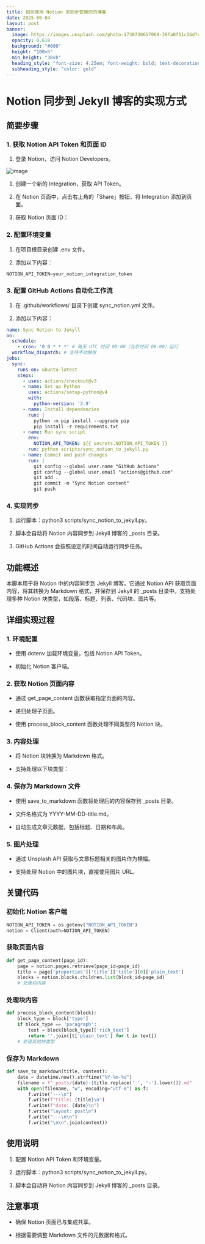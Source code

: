 ```yaml
---
title: 如何使用 Notion 来同步管理你的博客
date: 2025-06-04
layout: post
banner:
  image: https://images.unsplash.com/photo-1730730657060-39fa0f51c16d?crop=entropy&cs=tinysrgb&fit=max&fm=jpg&ixid=M3w2OTIwMzJ8MHwxfHJhbmRvbXx8fHx8fHx8fDE3NDkwMDE3ODN8&ixlib=rb-4.1.0&q=80&w=1080
  opacity: 0.618
  background: "#000"
  height: "100vh"
  min_height: "38vh"
  heading_style: "font-size: 4.25em; font-weight: bold; text-decoration: underline"
  subheading_style: "color: gold"
---
```


# Notion 同步到 Jekyll 博客的实现方式

## 简要步骤

### 1. 获取 Notion API Token 和页面 ID

1. 登录 Notion，访问 Notion Developers。

![image](https://prod-files-secure.s3.us-west-2.amazonaws.com/a7a0cc5a-89b9-4cda-8686-1fba0ca52f40/d19c1afe-dea5-4312-9333-786b0ba83054/image.png?X-Amz-Algorithm=AWS4-HMAC-SHA256&X-Amz-Content-Sha256=UNSIGNED-PAYLOAD&X-Amz-Credential=ASIAZI2LB466ZM7A53VP%2F20250604%2Fus-west-2%2Fs3%2Faws4_request&X-Amz-Date=20250604T014943Z&X-Amz-Expires=3600&X-Amz-Security-Token=IQoJb3JpZ2luX2VjEEcaCXVzLXdlc3QtMiJGMEQCIGjdeSRkkYhdGJ1SsSRkRf5rsJlTIgYv2aEHRHmix4BlAiAbZv2aZHHI0n0K02MVscBBk4P8uRe6GSr96VuKThTXoCr%2FAwggEAAaDDYzNzQyMzE4MzgwNSIMsqSeXiCDUJbvH9BLKtwDyrK7Ix08NL%2FUjQfTh2WSDpVvEoozQ0leXGGI5Y95Af1Hi99RCiErMEtWD0OiUy6B6%2BNXktCLgBM99pKLZpfOptYtWSwyceEJ6hAP5DZURICI2vR4Xp4QgLis7KKSzSYtJ0l4Y1%2BfIkRvk9LZXjY4BGRgxBSbZepkcjeEudFREYPTVcRMwYOcW5UIUuRqAC5rinEjdLuKq9Lut5LVB8XndXudOffHA%2BloFIwJHCY%2F1Sz%2FefuTKYQhhDHuqZkFYpJpE3Alw9NuIKDkrnlNNWCY8ZyDpFDg1KVqOgRaw7tHWQQrxYnGqbadXUkElvKY0VXMK%2FRgCn0PbPBW1jBwhlr5%2BZfp9PYM9X7ssPQv2jVJhL7%2BfpGSp6ZNdPDTMhqTcs9LikMGjm1u3kn7fS%2FdCNHqj39bedsA86s65QAG2qx3xPN9Q6oo3FCCGC8XPyezg9X1T4f9FHXnu8xSJq4akVBCJbtUX7Fzc4%2FQH%2BD7ZpywaLWWe3GaknhJ%2BoNaLryDjudmKP2WWuYHMlHQ1nHPnstVlmvSxwgTMUCOk%2FS3IXdW6fvloorPG%2BY0SBmX5CTeN%2Fq%2BhrI7Iy%2BRJ79pvEbAWFAxLJP52Ghq6DA%2FroVt37X0c2IiSqB0n64220vPq%2FEw%2B%2Fb9wQY6pgECL3qtzZbMeV8QDKAdtPrwjd%2FDBjfIyfBItd%2BpCL1EpdBZcFuWRLudCZn2ppcLWAr%2F243IR0OqJkoslh0toptQtKmNHELb5vCHPgPbroGjrnq1VrtmNDHVAS%2FwkJjTgvANOu0SYd57KTbPFagF4T7L1FkyGkzOpk2N6ZsJImEWs%2BwEHxYTApzcvLRk9P9uBWXp16ZHmNGYYVLfYVD1Uc5aPllqmV8a&X-Amz-Signature=6520dde2a769a0e3a314f92e1a31c2f949ad46df9cddb0e4ab02b56ea02cbe82&X-Amz-SignedHeaders=host&x-id=GetObject)

1. 创建一个新的 Integration，获取 API Token。

1. 在 Notion 页面中，点击右上角的「Share」按钮，将 Integration 添加到页面。

1. 获取 Notion 页面 ID：


### 2. 配置环境变量

1. 在项目根目录创建 .env 文件。

1. 添加以下内容：

```javascript
NOTION_API_TOKEN=your_notion_integration_token
```

### 3. 配置 GitHub Actions 自动化工作流

1. 在 .github/workflows/ 目录下创建 sync_notion.yml 文件。

1. 添加以下内容：

```yaml
name: Sync Notion to Jekyll
on:
  schedule:
    - cron: '0 0 * * *' # 每天 UTC 时间 00:00（北京时间 08:00）运行
  workflow_dispatch: # 支持手动触发
jobs:
  sync:
    runs-on: ubuntu-latest
    steps:
      - uses: actions/checkout@v3
      - name: Set up Python
        uses: actions/setup-python@v4
        with:
          python-version: '3.9'
      - name: Install dependencies
        run: |
          python -m pip install --upgrade pip
          pip install -r requirements.txt
      - name: Run sync script
        env:
          NOTION_API_TOKEN: ${{ secrets.NOTION_API_TOKEN }}
        run: python scripts/sync_notion_to_jekyll.py
      - name: Commit and push changes
        run: |
          git config --global user.name "GitHub Actions"
          git config --global user.email "actions@github.com"
          git add .
          git commit -m "Sync Notion content"
          git push
```

### 4. 实现同步

1. 运行脚本：python3 scripts/sync_notion_to_jekyll.py。

1. 脚本会自动将 Notion 内容同步到 Jekyll 博客的 _posts 目录。

1. GitHub Actions 会按照设定的时间自动运行同步任务。

## 功能概述

本脚本用于将 Notion 中的内容同步到 Jekyll 博客。它通过 Notion API 获取页面内容，将其转换为 Markdown 格式，并保存到 Jekyll 的 _posts 目录中。支持处理多种 Notion 块类型，如段落、标题、列表、代码块、图片等。

## 详细实现过程

### 1. 环境配置

- 使用 dotenv 加载环境变量，包括 Notion API Token。

- 初始化 Notion 客户端。

### 2. 获取 Notion 页面内容

- 通过 get_page_content 函数获取指定页面的内容。

- 递归处理子页面。

- 使用 process_block_content 函数处理不同类型的 Notion 块。

### 3. 内容处理

- 将 Notion 块转换为 Markdown 格式。

- 支持处理以下块类型：


### 4. 保存为 Markdown 文件

- 使用 save_to_markdown 函数将处理后的内容保存到 _posts 目录。

- 文件名格式为 YYYY-MM-DD-title.md。

- 自动生成文章元数据，包括标题、日期和布局。

### 5. 图片处理

- 通过 Unsplash API 获取与文章标题相关的图片作为横幅。

- 支持处理 Notion 中的图片块，直接使用图片 URL。

## 关键代码

### 初始化 Notion 客户端

```python
NOTION_API_TOKEN = os.getenv("NOTION_API_TOKEN")
notion = Client(auth=NOTION_API_TOKEN)
```

### 获取页面内容

```python
def get_page_content(page_id):
    page = notion.pages.retrieve(page_id=page_id)
    title = page['properties']['title']['title'][0]['plain_text']
    blocks = notion.blocks.children.list(block_id=page_id)
    # 处理块内容
```

### 处理块内容

```python
def process_block_content(block):
    block_type = block['type']
    if block_type == 'paragraph':
        text = block[block_type]['rich_text']
        return ''.join([t['plain_text'] for t in text])
    # 处理其他块类型
```

### 保存为 Markdown

```python
def save_to_markdown(title, content):
    date = datetime.now().strftime("%Y-%m-%d")
    filename = f"_posts/{date}-{title.replace(' ', '-').lower()}.md"
    with open(filename, "w", encoding="utf-8") as f:
        f.write("---\n")
        f.write(f"title: {title}\n")
        f.write(f"date: {date}\n")
        f.write("layout: post\n")
        f.write("---\n\n")
        f.write("\n\n".join(content))
```

## 使用说明

1. 配置 Notion API Token 和环境变量。

1. 运行脚本：python3 scripts/sync_notion_to_jekyll.py。

1. 脚本会自动将 Notion 内容同步到 Jekyll 博客的 _posts 目录。

## 注意事项

- 确保 Notion 页面已与集成共享。

- 根据需要调整 Markdown 文件的元数据和格式。